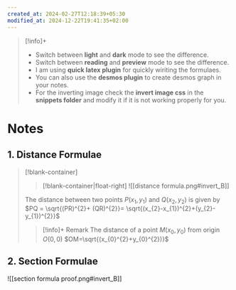```yaml
---
created_at: 2024-02-27T12:18:39+05:30
modified_at: 2024-12-22T19:41:35+02:00
---
```

> [!info]+ 
> - Switch between **light** and **dark** mode to see the difference.
> - Switch between **reading** and **preview** mode to see the difference.
> - I am using **quick latex plugin** for quickly wiriting the formulaes.
> - You can also use the **desmos plugin** to create desmos graph in your notes.
> - For the inverting image check the **invert image css** in the **snippets folder** and modify it if it is not working properly for you.
# Notes

## 1. Distance Formulae
>[!blank-container]
>> [!blank-container|float-right]
>> ![[distance formula.png#invert_B]]
>
>The distance between two points $P(x_{1},y_{1})$ and $Q(x_{2},y_{2})$ is given by $PQ = \sqrt{(PR)^{2}+ (QR)^{2}}= \sqrt{(x_{2}-x_{1})^{2}+(y_{2}-y_{1})^{2}}$
>
>>[!info]+ Remark
>> The distance of a point $M(x_{0},y_{0})$ from origin $O(0,0)$ $OM=\sqrt{(x_{0}^{2}+y_{0}^{2})}$ 

## 2. Section Formulae

![[section formula proof.png#invert_B]]